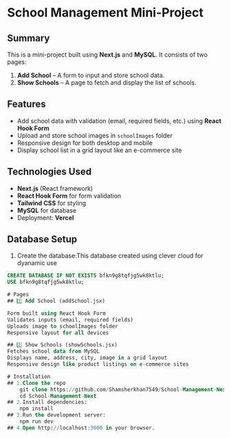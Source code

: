 # School Management Mini-Project

## Summary
This is a mini-project built using **Next.js** and **MySQL**. It consists of two pages:  
1. **Add School** – A form to input and store school data.  
2. **Show Schools** – A page to fetch and display the list of schools.

## Features
- Add school data with validation (email, required fields, etc.) using **React Hook Form**
- Upload and store school images in `schoolImages` folder
- Responsive design for both desktop and mobile
- Display school list in a grid layout like an e-commerce site

## Technologies Used
- **Next.js** (React framework)
- **React Hook Form** for form validation
- **Tailwind CSS** for styling
- **MySQL** for database
- Deployment: **Vercel**

## Database Setup
1. Create the database:This database created using clever cloud for dyanamic use
```sql
CREATE DATABASE IF NOT EXISTS bfkn9g8tqfjg5wk8ktlu;
USE bfkn9g8tqfjg5wk8ktlu;

# Pages
## 1️⃣ Add School (addSchool.jsx)

Form built using React Hook Form
Validates inputs (email, required fields)
Uploads image to schoolImages folder
Responsive layout for all devices

## 2️⃣ Show Schools (showSchools.jsx)
Fetches school data from MySQL
Displays name, address, city, image in a grid layout
Responsive design like product listings on e-commerce sites

# Installation
## 1.Clone the repo
    git clone https://github.com/Shamsherkhan7549/School-Management-Next.git
    cd School-Management-Next
## 2.Install dependencies:
    npm install
## 3.Run the development server:
    npm run dev
## 4.Open http://localhost:3000 in your browser.